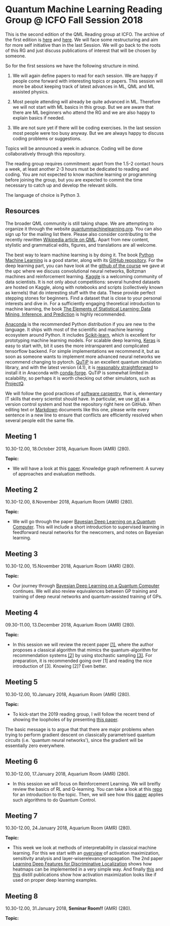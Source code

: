 Quantum Machine Learning Reading Group @ ICFO Fall Session 2018
=============================================

This is the second edition of the QML Reading group at ICFO. The archive of the first edition is [here](https://github.com/peterwittek/qml-rg/tree/master/Archiv_Session_Spring_2017) and [here](https://github.com/peterwittek/qml-rg/tree/master/Archiv_Session_Spring_2018). We will face some restructuring and aim for more self initiative than in the last Session. We will go back to the roots of this RG and just discuss publications of interest that will be chosen by someone.

So for the first sessions we have the following structure in mind.

1. We will again define papers to read for each session. We are happy if people come forward with interesting topics or papers. This session will more be about keeping track of latest advances in ML, QML and ML assisted physics.

2. Most people attending will already be quite advanced in ML. Therefore we will not start with ML basics in this group. But we are aware that there are ML beginners who attend the RG and we are also happy to explain basics if needed.

3. We are not sure yet if there will be coding exercises. In the last session most people were too busy anyway. But we are always happy to discuss coding problems or suggestions.


Topics will be announced a week in advance.
Coding will be done collaboratively through this repository.

The reading group requires commitment: apart from the 1.5-2 contact hours a week, at least another 2-3 hours must be dedicated to reading and coding.
You are not expected to know machine learning or programming before joining the group, but you are expected to commit the time necessary to catch up and develop the relevant skills.

The language of choice is Python 3.

Resources
---------
The broader QML community is still taking shape.
We are attempting to organize it through the website [quantummachinelearning.org](http://quantummachinelearning.org/). You can also sign up for the mailing list there.
Please also consider contributing to the recently rewritten [Wikipedia article on QML](https://en.wikipedia.org/wiki/Quantum_machine_learning).
Apart from new content, stylistic and grammatical edits, figures, and translations are all welcome.

The best way to learn machine learning is by doing it.
The book [Python Machine Learning](https://www.packtpub.com/big-data-and-business-intelligence/python-machine-learning) is a good starter, along with its [GitHub repository](https://github.com/rasbt/python-machine-learning-book). For the deep learning part, you can have look at the [github of the course](https://github.com/PatrickHuembeli/QML-Course-UPC-2018) we gave at the upc where we discuss convolutional neural networks, Boltzman machines and reinforcement learning.
[Kaggle](http://kaggle.com/) is a welcoming community of data scientists.
It is not only about competitions: several hundred datasets are hosted on Kaggle, along with notebooks and scripts (collectively known as kernels) that do interesting stuff with the data.
These provide perfect stepping stones for beginners.
Find a dataset that is close to your personal interests and dive in.
For a sufficiently engaging theoretical introduction to machine learning, the book [The Elements of Statistical Learning: Data Mining, Inference, and Prediction](https://statweb.stanford.edu/~tibs/ElemStatLearn/) is highly recommended.

[Anaconda](https://www.continuum.io/downloads) is the recommended Python distribution if you are new to the language.
It ships with most of the scientific and machine learning ecosystem around Python.
It includes [Scikit-learn](http://scikit-learn.org/), which is excellent for prototyping machine learning models.
For scalable deep learning, [Keras](https://keras.io/) is easy to start with, bit it uses the more intransparent and complicated tensorflow backend. For simple implementations we recommend it, but as soon as someone wants to implement more advanced neural networks we recommend changing to pytorch.
[QuTiP](http://qutip.org/) is an excellent quantum simulation library, and with the latest version (4.1), it is [reasonably straightforward](http://qutip.org/docs/4.1/installation.html#platform-independent-installation) to install it in Anaconda with [conda-forge](https://conda-forge.github.io/).
QuTiP is somewhat limited in scalability, so perhaps it is worth checking out other simulators, such as [ProjectQ](http://projectq.ch/).

We will follow the good practices of [software carpentry](http://software-carpentry.org/), that is, elementary IT skills that every scientist should have.
In particular, we use [git](https://rogerdudler.github.io/git-guide/) as a version control system and host the repository right here on GitHub.
When editing text or [Markdown](https://guides.github.com/features/mastering-markdown/) documents like this one, please write every sentence in a new line to ensure that conflicts are efficiently resolved when several people edit the same file.

Meeting 1
---------
10.30-12.00, 18.October 2018, Aquarium Room (AMR) (280).

**Topic:**

- We will have a look at this [paper](https://www.semanticscholar.org/paper/Knowledge-graph-refinement%3A-A-survey-of-approaches-Paulheim/93b6329091e215b9ef007a85c07635f09e7b8adb). Knowledge graph refinement: A survey of approaches and evaluation methods.


Meeting 2
---------
10.30-12.00, 8.November 2018, Aquarium Room (AMR) (280).

**Topic:**

- We will go through the paper [Bayesian Deep Learning on a Quantum Computer](https://arxiv.org/abs/1806.11463). This will include a short introduction to supervised learning in feedforward neural networks for the newcomers, and notes on Bayesian learning.


Meeting 3
---------
10.30-12.00, 15.November 2018, Aquarium Room (AMR) (280).

**Topic:**

- Our journey through [Bayesian Deep Learning on a Quantum Computer](https://arxiv.org/abs/1806.11463) continues. We will also review equivalences between GP training and training of deep neural networks and quantum-assisted training of GPs.

Meeting 4
---------
09.30-11.00, 13.December 2018, Aquarium Room (AMR) (280).

**Topic:**

- In this session we will review the recent paper [[1]](https://arxiv.org/abs/1807.04271), where the author proposes a classical algorithm that mimics the quantum-algorithm for recommendation systems [[2]](http://drops.dagstuhl.de/opus/volltexte/2017/8154/pdf/LIPIcs-ITCS-2017-49.pdf) by using stochastic sampling [[3]](https://www.math.cmu.edu/~af1p/Texfiles/SVD.pdf). For preparation, it is recommended going over [1] and reading the nice introduction of [3]. Knowing [2]? Even better.

Meeting 5
---------
10.30-12.00, 10.January 2018, Aquarium Room (AMR) (280).

**Topic:**

- To kick-start the 2019 reading group, I will follow the recent trend of showing the loopholes of by presenting [this paper](https://arxiv.org/abs/1803.11173). 

The basic message is to argue that that there are major problems when trying to perform gradient descent on classically parametrised quantum circuits (i.e. 'quantum neural networks'), since the gradient will be essentially zero everywhere.

Meeting 6
---------
10.30-12.00, 17.January 2018, Aquarium Room (AMR) (280).

- In this session we will focus on Reinforcement Learning. We will breifly review the basics of RL and Q-learning. You can take a look at this [repo](https://github.com/gorkamunoz/QML-Course-UPC-2018/tree/master/RL) for an introduction to the topic. Then, we will see how this [paper](https://arxiv.org/pdf/1705.00565.pdf ) applies such algorithms to do Quantum Control. 

Meeting 7
---------
10.30-12.00, 24.January 2018, Aquarium Room (AMR) (280).

**Topic:**

- This week we look at methods of interpretability in classical machine learning. For this we start with an [overview](https://www.sciencedirect.com/science/article/pii/S1051200417302385) of activation maximization, sensitivity analysis and layer-wiserelevancepropagation. The 2nd paper [Learning Deep Features for Discriminative Localization](http://cnnlocalization.csail.mit.edu/Zhou_Learning_Deep_Features_CVPR_2016_paper.pdf) shows how heatmaps can be implemented in a very simple way. 
And finally [this](https://distill.pub/2018/building-blocks/) and [this](https://distill.pub/2017/feature-visualization/) distill publications show how activation maximization looks like if used on proper deep learning examples.

Meeting 8
---------
10.30-12.00, 31.January 2018, **Seminar Room!!** (AMR) (280).

**Topic:**



